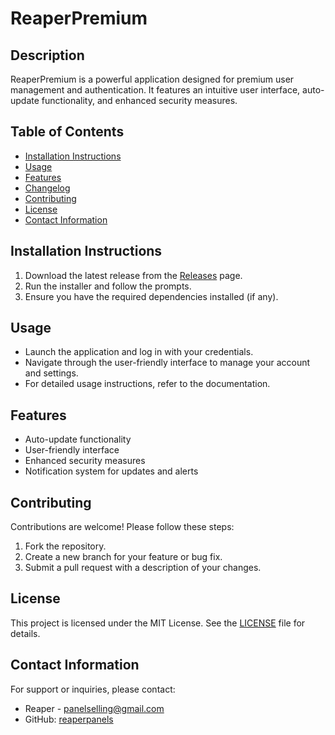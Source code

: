 # ReaperPremium

## Description
ReaperPremium is a powerful application designed for premium user management and authentication. It features an intuitive user interface, auto-update functionality, and enhanced security measures.

## Table of Contents
- [Installation Instructions](#installation-instructions)
- [Usage](#usage)
- [Features](#features)
- [Changelog](#changelog)
- [Contributing](#contributing)
- [License](#license)
- [Contact Information](#contact-information)

## Installation Instructions
1. Download the latest release from the [Releases](https://github.com/reaperpanels/ReaperPremium/releases) page.
2. Run the installer and follow the prompts.
3. Ensure you have the required dependencies installed (if any).

## Usage
- Launch the application and log in with your credentials.
- Navigate through the user-friendly interface to manage your account and settings.
- For detailed usage instructions, refer to the documentation.

## Features
- Auto-update functionality
- User-friendly interface
- Enhanced security measures
- Notification system for updates and alerts

## Contributing
Contributions are welcome! Please follow these steps:
1. Fork the repository.
2. Create a new branch for your feature or bug fix.
3. Submit a pull request with a description of your changes.

## License
This project is licensed under the MIT License. See the [LICENSE](LICENSE) file for details.

## Contact Information
For support or inquiries, please contact:
- Reaper - [panelselling@gmail.com](mailto:panelselling@gmail.com)
- GitHub: [reaperpanels](https://github.com/reaperpanels)
